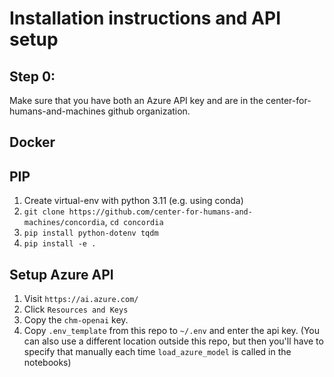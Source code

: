 # Installation instructions and API setup
## Step 0:
Make sure that you have both an Azure API key and are in the center-for-humans-and-machines github organization.

## Docker

## PIP
1. Create virtual-env with python 3.11 (e.g. using conda)
2. `git clone https://github.com/center-for-humans-and-machines/concordia`, `cd concordia`
3. `pip install python-dotenv tqdm`
4. `pip install -e .`

## Setup Azure API
1. Visit `https://ai.azure.com/`
2. Click `Resources and Keys`
3. Copy the `chm-openai` key.
4. Copy `.env_template` from this repo to `~/.env` and enter the api key. (You can also use a different location outside this repo, but then you'll have to specify that manually each time `load_azure_model` is called in the notebooks)
